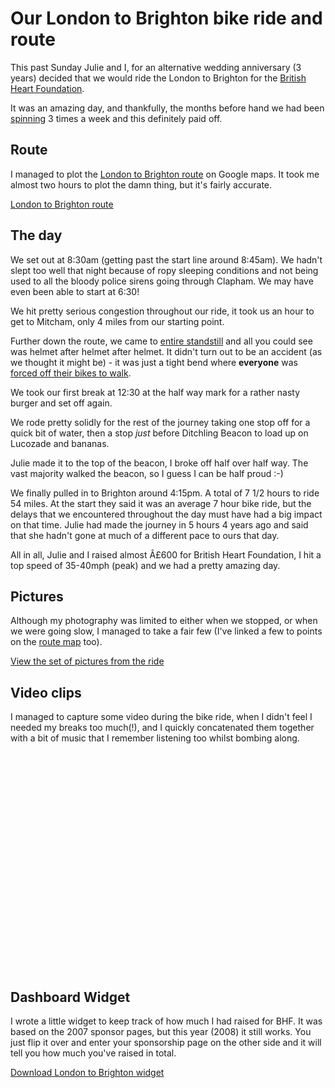 # Our London to Brighton bike ride and route

This past Sunday Julie and I, for an alternative wedding anniversary (3 years) decided that we would ride the London to Brighton for the [British Heart Foundation](http://bhf.org.uk).

It was an amazing day, and thankfully, the months before hand we had been [spinning](http://en.wikipedia.org/wiki/Spinning_%28cycling%29) 3 times a week and this definitely paid off.


<!--more-->

<h2 id="route">Route</h2>

I managed to plot the [London to Brighton route](http://tinyurl.com/2brzzu) on Google maps.  It took me almost two hours to plot the damn thing, but it's fairly accurate.

[London to Brighton route](http://tinyurl.com/2brzzu)

## The day

We set out at 8:30am (getting past the start line around 8:45am).  We hadn't slept too well that night because of ropy sleeping conditions and not being used to all the bloody police sirens going through Clapham.  We may have even been able to start at 6:30!

We hit pretty serious congestion throughout our ride, it took us an hour to get to Mitcham, only 4 miles from our starting point.  

Further down the route, we came to [entire standstill](http://flickr.com/photos/remysharp/564197158/in/set-72157600389505524/) and all you could see was helmet after helmet after helmet.  It didn't turn out to be an accident (as we thought it might be) - it was just a tight bend where **everyone** was [forced off their bikes to walk](http://flickr.com/photos/remysharp/564605183/in/set-72157600389505524/).

We took our first break at 12:30 at the half way mark for a rather nasty burger and set off again.

We rode pretty solidly for the rest of the journey taking one stop off for a quick bit of water, then a stop *just* before Ditchling Beacon to load up on Lucozade and bananas.

Julie made it to the top of the beacon, I broke off half over half way.  The vast majority walked the beacon, so I guess I can be half proud :-)

We finally pulled in to Brighton around 4:15pm.  A total of 7 1/2 hours to ride 54 miles.  At the start they said it was an average 7 hour bike ride, but the delays that we encountered throughout the day must have had a big impact on that time.  Julie had made the journey in 5 hours 4 years ago and said that she hadn't gone at much of a different pace to ours that day.

All in all, Julie and I raised almost Â£600 for British Heart Foundation, I hit a top speed of 35-40mph (peak) and we had a pretty amazing day.

## Pictures

Although my photography was limited to either when we stopped, or when we were going slow, I managed to take a fair few (I've linked a few to points on the [route map](#route) too).

[View the set of pictures from the ride](http://flickr.com/photos/remysharp/sets/72157600389505524/)

<script type="text/javascript" src="http://www.flickr.com/badge_code_v2.gne?count=6&amp;display=latest&amp;size=s&amp;layout=y&amp;source=user_set&amp;user=38257258%40N00&amp;set=72157600389505524&amp;context=in%2Fset-72157600389505524%2F"></script>

## Video clips

I managed to capture some video during the bike ride, when I didn't feel I needed my breaks too much(!), and I quickly concatenated them together with a bit of music that I remember listening too whilst bombing along.

<object width="425" height="350"><param name="movie" value="http://www.youtube.com/v/ZTV39HmXkeE"></param><param name="wmode" value="transparent"></param><embed src="http://www.youtube.com/v/ZTV39HmXkeE" type="application/x-shockwave-flash" wmode="transparent" width="425" height="350"></embed></object>

<h2>Dashboard Widget</h2>

I wrote a little widget to keep track of how much I had raised for BHF. It was based on the 2007 sponsor pages, but this year (2008) it still works.  You just flip it over and enter your sponsorship page on the other side and it will tell you how much you've raised in total.

[Download London to Brighton widget](http://remysharp.com/downloads/LDN2BTN2007.zip)